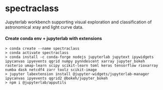 # spectraclass
Jupyterlab workbench supporting visual exploration and classification of astronomical xray and light curve data.

#### Create conda env + jupyterlab with extensions
   
    > conda create --name spectraclass
    > conda activate spectraclass
    > conda install -c conda-forge nodejs jupyterlab jupytext ipywidgets ipycanvas ipyevents qgrid numpy pynndescent xarray jupyter_bokeh rasterio umap-learn scipy scikit-learn toml keras tensorflow rioxarray numba dask netcdf4 zarr toolz scikit-image
    > jupyter labextension install @jupyter-widgets/jupyterlab-manager  ipycanvas ipyevents qgrid2 @bokeh/jupyter_bokeh 
    > npm i @jupyterlab/apputils

